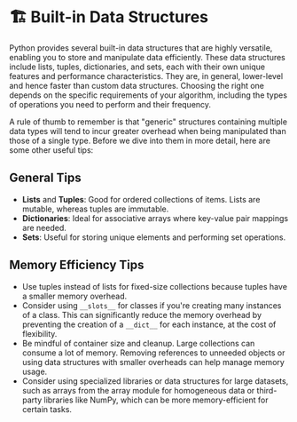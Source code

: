 # 🏗️ Built-in Data Structures

Python provides several built-in data structures that are highly versatile, enabling you to store and manipulate data efficiently. These data structures include lists, tuples, dictionaries, and sets, each with their own unique features and performance characteristics. They are, in general, lower-level and hence faster than custom data structures. Choosing the right one depends on the specific requirements of your algorithm, including the types of operations you need to perform and their frequency. 

A rule of thumb to remember is that "generic" structures containing multiple data types will tend to incur greater overhead when being manipulated than those of a single type. Before we dive into them in more detail, here are some other useful tips:

## General Tips

- **Lists** and **Tuples**: Good for ordered collections of items. Lists are mutable, whereas tuples are immutable.
- **Dictionaries**: Ideal for associative arrays where key-value pair mappings are needed.
- **Sets**: Useful for storing unique elements and performing set operations.

## Memory Efficiency Tips

- Use tuples instead of lists for fixed-size collections because tuples have a smaller memory overhead.
- Consider using `__slots__` for classes if you're creating many instances of a class. This can significantly reduce the memory overhead by preventing the creation of a `__dict__` for each instance, at the cost of flexibility.
- Be mindful of container size and cleanup. Large collections can consume a lot of memory. Removing references to unneeded objects or using data structures with smaller overheads can help manage memory usage.
- Consider using specialized libraries or data structures for large datasets, such as arrays from the array module for homogeneous data or third-party libraries like NumPy, which can be more memory-efficient for certain tasks.